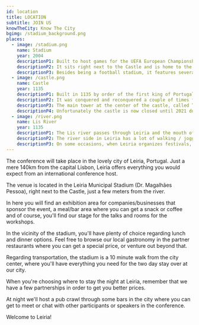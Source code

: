 ```yaml
---
id: location
title: LOCATION
subtitle: JOIN US
knowTheCity: Know The City
bgimg: /stadium_background.png
places:
  - image: /stadium.png
    name: Stadium
    year: 2004
    descriptionP1: Built to host games for the UEFA European Championship of Football in 2004, the stadium can harbour 23888 people. 
    descriptionP2: It sits right next to the Castle and is home to the local Football club called União de Leiria.
    descriptionP3: Besides being a football stadium, it features several sections to host a variety of events. In our case, indexjs will be hosted in three of these sections that the stadium has to offer.
  - image: /castle.png
    name: Castle
    year: 1135
    descriptionP1: Built in 1135 by order of the first king of Portugal Dom Afonso Henriques, the Leiria castle sits on top of a hill overlooking most of the city.
    descriptionP2: It was conquered and reconquered a couple of times from the moors, but from 1195 onward it stayed in Portuguese hands.
    descriptionP3: The main tower at the center of the castle, called Torre de Menagem was added by order of the king Dom Dinis in the year 1325 and throughout the centuries the castle has been improved and repaired to the state it is today.
    descriptionP4: Unfortunately the castle is now closed until 2021 due to restoration work that is happening.
  - image: /river.png
    name: Lis River
    year: 1135
    descriptionP1: The Lis river passes through Leiria and the mouth of the river is located in the Vieira beach, 30 minutes out from the city center.
    descriptionP2: The river side in Leiria has a lot of walking / jogging paths, which are simply beautiful. If you want to exercise a bit, feel free to use them.
    descriptionP3: On some occasions, when Leiria organizes festivals, the river is used for activities like paddle and kayaking.
---
```


The conference will take place in the lovely city of Leiria, Portugal. Just a mere 140km from the capital Lisbon, Leiria offers everything you would expect from an international conference host.

The venue is located in the Leiria Municipal Stadium (Dr. Magalhães Pessoa), right next to the Castle, just a few meters from the river.

In here you will find an exhibition area for companies/businesses that sponsor the event, a meal/bar area where you can get a snack or coffee and of course, you'll find our stage for the talks and rooms for the workshops.

In the vicinity of the stadium, you'll have plenty of choice regarding lunch and dinner options. Feel free to browse our local gastronomy in the partner restaurants where you can get a special price, or venture out beyond that.

Regarding transportation, the stadium is a 10 minute walk from the city center, where you'll have everything you need for the two day stay over at our city.

When you're choosing where to stay the night at Leiria, remember that we have a few partnerships in order to get you better prices.

At night we'll host a pub crawl through some bars in the city where you can get to meet or chat with other participants or speakers in the conference.

Welcome to Leiria!